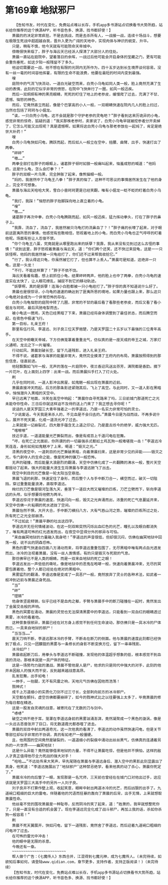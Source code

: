 # 第169章 地狱邪尸
        【告知书友，时代在变化，免费站点难以长存，手机app多书源站点切换看书大势所趋，站长给你推荐的这个换源APP，听书音色多、换源、找书都好使！】
       萧晨的的决定非常疯狂。不是去挑战，而是去杀所有人，一战接一战，连续十场战斗，想要在极限生死战中超超越自我，晋升入更为广阔的天地中，实现肉体与神识的蜕变、升华。
       只是，稍有不慎，他今天就有可能殒命天帝城中。
       傍晚很快来临了，胖子与海云天已经派人探清了大部分人的住处。
       萧晨一直站在庭院中，望着落日的余晖，一战过后他可能会开启身体的宝藏之门，更有可能会重伤垂死，如这夕阳一般残留不了多久。
       他迫切需要这一战，他不想在有限的光阴内无所作为，四十五岁达到长生境界谈何容易，没有一丝一毫的时间容他挥霍，有限的生命不能浪费，他要在最短的时间内变到最强。
       嗖
       庭院中的气流飞快流动，一道白光破空而来，白壳小乌龟如同人类一般，脸上竟然充满了生动的表情，此刻的它似乎非常的愤怒，在院中飞快奔行了一圈，如风一般迅疾。
       而后一双炯炯有神的黑亮眼睛，死死的盯住了地上的老参皮，缓慢爬了过去，充满了不甘、遗憾、恼怒的神色。
       而后，它竟然直立而起，像是个巴掌高的小人一般，一双眼睛快速在院内几人的脸上扫过，当然也包括了珂珂与小倔龙。
       “诶，一只白壳小乌龟，这不会就是那个守护老参的灵龟吧？”胖子看到这来历诡异的小龟，感觉非常的惊奇，狐疑的道：“我买那株老参时，卖家说了，白壳小乌龟早就被挖参者分开卖掉了，它怎么可能又出现呢？真是遗憾啊，如果将这白壳小乌龟与那老参放在一起炖了，肯定是绝世大补药！”
       嗖
       白壳小乌龟快如闪电，腾跃而起，而后如人一般立在空中，扭腰、曲臂、出手，快速打出了两拳。
       “砰砰”
       “嗷……”
       两拳全部打在胖子的眼眶上，诸葛胖子顿时如狼一般痛叫起来，恼羞成怒的喊道：“他妈的，这是什么龟，怎么会打拳？！”
       胖子的双眼一片乌黑，完全肿胀了起来，像熊猫眼一般。
       “妈的，我居然中了乌龟王八拳！”胖子真的恼了，这种不可思议的事情居然发生在了他的身上，完全不可想象。
       萧晨与海云天哈哈大笑，雪白小兽珂珂更是已经笑翻，唯有小倔龙一眨不眨的盯着白壳小乌龟。
       “我打，我踩！”恼怒的胖子抬脚踩向地上直立着的小龟。
       “嗖”
       “嗷……”
       诸葛胖子再次中拳，白壳小乌龟腾跳而起，如风一般迅疾，猛力挥动拳头，打在了胖子的鼻子上。
       “我靠，流血了，流血了，我居然被只乌龟打的流鼻血了？！”胖子痛的长嚎了起来，对于眼前这匪夷所思的事情，他感觉有些敢相信，怒视着地上的小龟，而白壳小乌龟也正气呼呼的盯着他呢。场面有些让人忍俊不禁。
       “你个乌龟王八蛋，究竟就是从哪里跑出来的妖孽？我靠，我从来没有见到过这么古怪的事情！”说到这里，胖子怒视着萧晨与海云天，道：“你们两个还笑，还不快过来捉龟，这是一一只妖怪啊，他妈的我居然被一只龟给打了，你们还不过来帮我收拾它。”
       “行了，我认得这只龟，你虽然被它打了，但也算不上丢人。”萧晨可是知道，这绝非一只龟，这是一头龙！
       “不行，不能这样算了！”胖子不依不饶。
       海云天看着有趣，想上前抓住小龟，结果砰砰两声，他的脸上也中了两拳，白壳小乌龟的速度实在太快了，让人眼花缭乱，捕捉不到它的移动轨迹。
       “妖孽啊，真的是妖孽！连海小白脸都被一只小龟给打了。”胖子惊的真不知道说什么好了。
       萧晨也是很惊讶，小乌龟的速速的确达到了匪夷所思的境地，如果力量也跟上来，那么这只小龟绝对会成为一个非常恐怖的存在。
       白壳小乌龟恼怒的庭院中转了几圈，非常的不甘的最后看了看那些老参皮，而后又看了看小倔龙与珂珂，最后风驰电掣而去。
       被小龟这一搅闹，天色已经黑暗了下来，萧晨已经将身体调整到了最佳状态，而后腾空而起，在夜色中极速飞行。
       第一目标，礼亲王府！
       那里有伍行风、李道远、刘子良三位天罗翘楚，乃是天罗国二十五岁以下最强的三位青年高手。
       在天空中俯瞰天帝城，下方仿佛笼罩着重重龙气，仿似真的是一座天成的帝王之城，万家灯火通明，龙云之下一片璀璨。
       行动如风，萧晨划破长空，留下几道残影，进入礼亲王府。
       不得不说，诸葛家与海家的能量非常大，竟然完全摸清了王府内的布局，萧晨按照得到的那些信息，径直前进。
       他轻飘飘如飞叶一般，无声的落在一片庭院中，夜兰香迎风送出芬芳，满院都是香韵。摘下一片花叶，在上面刻上四字：出来一战。而后萧晨抖手打入了灯火处。
       刷
       几乎在同时间，一道人影冲出房屋，如鬼魅一般出现在萧晨的近前。
       萧晨直接冲天而起，后方的那条影迹紧随其后，飞上了高空。与此同时，又一道人影在黑暗中，悄悄潜升入黑暗的天空中。
       早已远离了地面，冷笑在高空中响起：“萧晨你自寻死路来了吗，三日前城门那道死亡之光未能夺你性命，三日后你就这样迫不及待的送上门来了？我正想去寻你呢！”
       说话的人是天罗国三大青年强者之一的李道远，乃是一名实力非常可怕的灵士。
       “少说废话，今天我是来杀人的，不见血是不会归去的。”萧晨今日是为战而战，不再多说什么，展开不死天翼，化成一道流光冲了过去。
       上来就是一记崩裂式，四大散手蕴含无上道之印记，乃是震古烁今的绝学，威力强大无匹。
       “喀嚓嚓”
       技近乎道，一道道能量光芒撕裂而出，像是有成百上千道闪电在狂舞。
       “哼，在死亡之光面前，你所谓的的一切最强杀式都如土鸡瓦狗一般难堪我一击！”李道远冷笑连连，身形如宛如鬼魅冲了上来，喝道：“毁灭之光。”
       漆黑的夜空中，一道刺目的光芒撕破黑暗，向着萧晨扫来，这是非常少见的异能————毁灭之光，专门剥夺人的生命之能，像是死神的镰刀一般恐怖。
       无声的碰撞，而后能量大浪剧烈的翻涌，天空中仿佛化成了一片翻腾的沸水一般，整片天空都摇动了起来。强大的能量大浪生生将萧晨与李道远掀飞了出去。
       夜空中刺目的光芒像是一轮太阳当空悬挂。
       萧晨飞退的刹那，快速定住了身形，而后整个人与手中断刀合一，横空而过，破灭一切阻挡，穿过重重能量浪涛，直取李道远。
       绚烂的刀芒像是银河坠落九天，垂落下一道巨大而又璀璨的匹练，刀芒立劈而下，斩向李道远的头颅，似乎想要将他劈为两半。
       李道远惊诧于萧晨的速度，快速闪向一般，毁灭之光奔涌而出，浓重的死亡气息蔓延开来，天空中仿佛一片粘稠的死水遮拢了空间。
       萧晨怡然不惧，大开大合，手中断刀横扫八方，大有气吞山河之势，璀璨的匹练所过之处，所有死亡之光全部崩溃。
       “不过如此！”萧晨平静的吐出这四字。
       李道远并无任何情绪波动，在这一刻双眸突然闪烁出血红色的光芒，瞳孔以及眼白都消失了，唯有两道可怖的红光透发而出，在夜空中显得分外的邪异与可怕。
       “来自幽冥地狱的力量融入我身吧！”李道远的声音很低，但却很沉闷，仿佛在幽冥地狱中回荡一般，说不出的阴森恐怖。
       黑色的雾气快速自四面八方涌动而来，将李道远重重包围了，无尽黑暗中唯有两点血光透发而出，冰冷的注视着萧晨，没有一丝人类情感，有的只是毁灭与死寂的气息。
       那仿佛早已不是人类的眼睛，而是一双来自地狱的死亡之眼！
       李道远发出一声低低的嘶吼，像是地狱中的恶鬼在咆哮一般，快速向着萧晨冲来，无尽的冥雾包裹着他，整个人都已经处在绝对的黑暗中。
       黑雾猛烈的翻涌，李道远像是变成了一具恶尸一般，竟然放弃了灵士的各种术法，如武者一般冲到近前与萧晨近身死战。
       “当”
       “砰”
       “铿锵”
       他身体坚逾精钢，似乎已经不是血肉之躯，手臂与萧晨手中的断刀碰撞在一起时，竟然发出了金属交击般的声响。
       黑色的冥雾在涌动，萧晨的灵觉也无法探清黑雾中的李道远，只能看到一双血红的眼睛透过黑雾，冰冷的看着他。
       这种景象很邪异，萧晨已经在对方身上感觉不到任何生命波动，那仿佛只是一具冰冷的尸体而已，一具来自地狱的邪尸！
       “当当当……”
       震天刀响不断，李道远那冰冷的手臂，不断击在断刀的侧面。他与萧晨的速度此刻都已经快到了极点，只见一团朦胧的黑雾与一条修长的身影不断变换方位，留下一串串残影。
       冰冷如尸！
       萧晨收起断刀后，用拳头与李道远不断碰撞，发现他的体温超乎想象的低，根本感觉不到血液的流动，那根本就是一具尸体的特征。
       这是一场势均力敌的激战，萧晨不管他是人是尸，他求的只是同代中强大的对手，此刻的他并未因敌人的强大而不安，反到越来越战意高昂。
       乱发狂舞，出手如电！
       一伸手，一抬腿，无不有风雷之响，天地元气仿佛在因他而浩荡！
       戮神式！
       成千上万道细小的实质化刀剑不过三寸长，全部刺向前方的冰冷邪尸。
       天空都在颤抖，虚空仿佛都要崩碎了，如今的戮神式比之以往要强上太多了，毕竟萧晨的修为每日都在精进。
       这是一股发自灵魂的战意，被寄托在了无数的刀与剑中。
       “哧哧”
       破空之响不绝于耳，笼罩在李道远身前的黑雾汹涌澎湃，竟然凝聚成一个黑色的漩涡，像是一头远古恶兽张开了巨口，将无数道霞光都吞噬了进去。
       萧晨的双目中射出两道奇光，这一次他真的看清了，李道远的动作虽然快速闪电，但是关节等部位却似乎非常的不协调，真的有如老尸一般僵硬。
       且，他周围的空间竟然是破裂的，一道道细小的裂痕中涌动出丝丝黑气，仿佛真的连通着另外的一片世界————幽冥地狱！
       这是什么异能？竟然能够借来地狱的力量，不得不让萧晨吃惊，但是他并不惧怕，这样的敌人才真正值得他尽全力死战的强大对手！
       “哈哈……”不远处传来大笑声，早先尾随在萧晨与李道远身后、潜入空中的黑影此刻显露出了真身，他笑道：“李道远施展出了‘地狱邪尸’这种禁忌绝学，看来他真的动了杀心，萧晨你死定了。”
       萧晨冷冷的向后瞥了一眼，发现那是一名咒师，三天前也曾经在在城门口对他出过手，这应该就是天罗国三大高手中的另外一人刘子良。
       刘子良并不打算作壁上观，收起笑意，眼眸中射出两道冰冷的光芒，而后凶狠的出手了。九道碗口粗细的巨大的雷电，伴随着他的咒语而狂暴的轰向了萧晨的后背，出手无情，上来就想取萧晨性命。
       他丝毫不觉的围攻萧晨是一种耻辱，反而阴冷的笑了起来，道：“姓萧的，我早就想整死你了，只是一直没有合适的机会罢了。现在李道远完全化成了战斗邪尸，再加上我的话，杀如你杀狗一般容易！”
       刷
       萧晨不死天翼展开，快如闪电，留下一道残影，竟然舍了李道远，而后迎着九道碗口粗细的闪电冲了过去。
       在可怖的雷光中冲击！
       他的眼中是无限的杀意。
       今晚还有一章。
       ~~~~~~~~~~~~~~~~~~~~~~~~
       帮人做个广告：《七魔传人》东西合并，江混得到七魔元神，成为七魔传人。(未完待续，如欲知后事如何，请登陆www.qidian.com，章节更多，支持作者，支持正版阅读！)（未完待续）
       【告知书友，时代在变化，免费站点难以长存，手机app多书源站点切换看书大势所趋，站长给你推荐的这个换源APP，听书音色多、换源、找书都好使！】